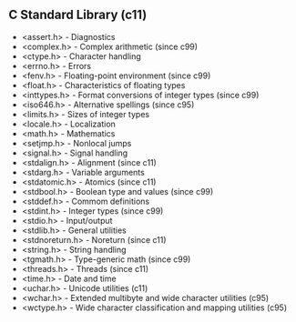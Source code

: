 ## C Standard Library (c11)

* <assert.h>        - Diagnostics
* <complex.h>       - Complex arithmetic (since c99)
* <ctype.h>         - Character handling
* <errno.h>         - Errors
* <fenv.h>          - Floating-point environment (since c99)
* <float.h>         - Characteristics of floating types
* <inttypes.h>      - Format conversions of integer types (since c99)
* <iso646.h>        - Alternative spellings (since c95)
* <limits.h>        - Sizes of integer types
* <locale.h>        - Localization
* <math.h>          - Mathematics
* <setjmp.h>        - Nonlocal jumps
* <signal.h>        - Signal handling
* <stdalign.h>      - Alignment (since c11)
* <stdarg.h>        - Variable arguments
* <stdatomic.h>     - Atomics (since c11)
* <stdbool.h>       - Boolean type and values (since c99)
* <stddef.h>        - Commom definitions
* <stdint.h>        - Integer types (since c99)
* <stdio.h>         - Input/output
* <stdlib.h>        - General utilities
* <stdnoreturn.h>   - Noreturn (since c11)
* <string.h>        - String handling
* <tgmath.h>        - Type-generic math (since c99)
* <threads.h>       - Threads (since c11)
* <time.h>          - Date and time
* <uchar.h>         - Unicode utilities (c11)
* <wchar.h>         - Extended multibyte and wide character utilities (c95)
* <wctype.h>        - Wide character classification and mapping utilities (c95)
